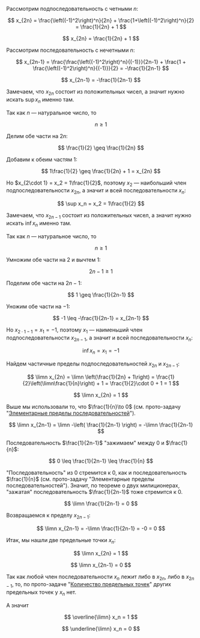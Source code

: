 Рассмотрим подпоследовательность с четными $n$:

$$ x_{2n} = \frac{\left((-1)^2\right)^n}{2n} + \frac{1+\left((-1)^2\right)^n}{2} = \frac{1}{2n} + 1 $$

$$ x_{2n} = \frac{1}{2n} + 1 $$

Рассмотрим последовательность с нечетными $n$:

$$ x_{2n-1} = \frac{\frac{\left((-1)^2\right)^n}{(-1)}}{2n-1} + \frac{1 + \frac{\left((-1)^2\right)^n}{(-1)}}{2} = -\frac{1}{2n-1} $$

$$ x_{2n-1} = -\frac{1}{2n-1} $$

Замечаем, что $x_{2n}$ состоит из положительных чисел, а значит нужно искать $\sup x_n$ именно там.

Так как $n$ — натуральное число, то

$$ n \geq 1 $$

Делим обе части на $2n$:

$$ \frac{1}{2} \geq \frac{1}{2n} $$

Добавим к обеим частям $1$:

$$ 1\frac{1}{2} \geq \frac{1}{2n} + 1 = x_{2n} $$

Но $x_{2\cdot 1} = x_2 = 1\frac{1}{2}$, поэтому $x_2$ — наибольший член подпоследовательности $x_{2n}$, а значит и всей последовательности $x_n$:

$$ \sup x_n = x_2 = 1\frac{1}{2} $$

Замечаем, что $x_{2n-1}$ состоит из положительных чисел, а значит нужно искать $\inf x_n$ именно там.

Так как $n$ — натуральное число, то

$$ n\geq 1 $$

Умножим обе части на $2$ и вычтем $1$:

$$ 2n - 1 \geq 1 $$

Поделим обе части на $2n-1$:

$$ 1 \geq \frac{1}{2n-1} $$

Уножим обе части на $-1$:

$$ -1 \leq -\frac{1}{2n-1} = x_{2n-1} $$

Но $x_{2\cdot 1 - 1} = x_1 = -1$, поэтому $x_1$ — наименьший член подпоследовательности $x_{2n-1}$, а значит и всей последовательности $x_n$:

$$ \inf x_{n} = x_1 = -1 $$

Найдем частичные пределы подпоследовательностей $x_{2n}$ и $x_{2n-1}$:

$$ \limn x_{2n} = \limn \left(\frac{1}{2n} + 1\right) = \frac{1}{2}\left(\limn\frac{1}{n}\right) + 1 = \frac{1}{2}\cdot 0 + 1 = 1 $$

$$ \limn x_{2n} = 1 $$

Выше мы использовали то, что $\frac{1}{n}\to 0$ (см. прото-задачу "[Элементарные пределы последовательностей](/proto/sequences/limits/elementary)").

$$ \limn x_{2n-1} = \limn -\left( \frac{1}{2n-1} \right) = -\limn \frac{1}{2n-1} $$

Последовательность $\frac{1}{2n-1}$ "зажимаем" между $0$ и $\frac{1}{n}$:

$$ 0 \leq \frac{1}{2n-1} \leq \frac{1}{n} $$

"Последовательность" из $0$ стремится к $0$, как и последовательность $\frac{1}{n}$ (см. прото-задачу "Элементарные пределы последовательностей"). Значит,
по теореме о двух милиционерах, "зажатая" последовательность $\frac{1}{2n-1}$ тоже стремится к $0$.

$$ \limn \frac{1}{2n-1} = 0 $$

Возвращаемся к пределу $x_{2n-1}$:

$$ \limn x_{2n-1} = -\limn \frac{1}{2n-1} = -0 = 0 $$

Итак, мы нашли две предельные точки $x_n$:

$$ \limn x_{2n} = 1 $$

$$ \limn x_{2n-1} = 0 $$

Так как любой член последовательности $x_n$ лежит либо в $x_{2n}$, либо в $x_{2n-1}$, то, по прото-задаче "[Количество предельных точек](/proto/sequences/limits/max-limit-points)" других предельных точек у $x_n$ нет.

А значит

$$ \overline{\limn} x_n = 1 $$

$$ \underline{\limn} x_n = 0 $$
